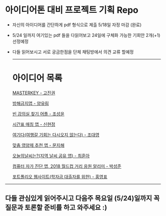 # 아이디어톤 대비 프로젝트 기획 Repo

* 자신의 아이디어를 간단하게 pdf 형식으로 제출 5/18일 자정 마감 (완료)

* 5/24 일까지 여기있는 pdf 들을 다읽어보고 24일에 구체화 가능한 기회안 2개(+1)선정예정

* 다들 읽어보시고 서로 궁금한점을 단체 채팅방에서 의견 교류 할예정

  ---

  # 아이디어 목록

  [MASTERKEY - 고진권](https://github.com/LikeLionSMU/ProjectPlan/blob/master/%EC%95%84%EC%9D%B4%EB%94%94%EC%96%B4%ED%86%A4%20%EC%98%88%EB%B9%84%20%EA%B8%B0%ED%9A%8D%EC%95%88/MASTER%20KEY-%EA%B3%A0%EC%A7%84%EA%B6%8C.pdf)

  [방해금지앱 - 양유림](https://github.com/LikeLionSMU/ProjectPlan/blob/master/%EC%95%84%EC%9D%B4%EB%94%94%EC%96%B4%ED%86%A4%20%EC%98%88%EB%B9%84%20%EA%B8%B0%ED%9A%8D%EC%95%88/%EB%B0%A9%ED%95%B4%EA%B8%88%EC%A7%80%EC%95%B1-%EC%96%91%EC%9C%A0%EB%A6%BC.pdf)

  [빈 강의실 찾기 어플 - 조성윤](https://github.com/LikeLionSMU/ProjectPlan/blob/master/%EC%95%84%EC%9D%B4%EB%94%94%EC%96%B4%ED%86%A4%20%EC%98%88%EB%B9%84%20%EA%B8%B0%ED%9A%8D%EC%95%88/%EB%B9%88%EA%B0%95%EC%9D%98%EC%8B%A4%EC%B0%BE%EA%B8%B0%EC%95%B1-%EC%A1%B0%EC%84%B1%EC%9C%A4.pdf)

  [시간표 매칭 앱 - 신현정](https://github.com/LikeLionSMU/ProjectPlan/blob/master/%EC%95%84%EC%9D%B4%EB%94%94%EC%96%B4%ED%86%A4%20%EC%98%88%EB%B9%84%20%EA%B8%B0%ED%9A%8D%EC%95%88/%EC%8B%9C%EA%B0%84%ED%91%9C%EB%A7%A4%EC%B9%AD%EC%95%B1-%EC%8B%A0%ED%98%84%EC%A0%95.pdf)

  [여기다(여행갈 기회는 다시오지 않는다) -  조대영](https://github.com/LikeLionSMU/ProjectPlan/blob/master/%EC%95%84%EC%9D%B4%EB%94%94%EC%96%B4%ED%86%A4%20%EC%98%88%EB%B9%84%20%EA%B8%B0%ED%9A%8D%EC%95%88/%EC%97%AC%EA%B8%B0%EB%8B%A4-%EC%A1%B0%EB%8C%80%EC%98%81.pdf)

  [맞춤 영양제 추천 앱 - 문지해](https://github.com/LikeLionSMU/ProjectPlan/blob/master/%EC%95%84%EC%9D%B4%EB%94%94%EC%96%B4%ED%86%A4%20%EC%98%88%EB%B9%84%20%EA%B8%B0%ED%9A%8D%EC%95%88/%EC%98%81%EC%96%91%EC%A0%9C%20%EC%B6%94%EC%B2%9C%20%EC%95%B1-%EB%AC%B8%EC%A7%80%ED%95%B4pdf.pdf)

  [오늘의날씨는?(지역 날씨 공유 앱) - 최훈아](https://github.com/LikeLionSMU/ProjectPlan/blob/master/%EC%95%84%EC%9D%B4%EB%94%94%EC%96%B4%ED%86%A4%20%EC%98%88%EB%B9%84%20%EA%B8%B0%ED%9A%8D%EC%95%88/%EC%98%A4%EB%8A%98%EB%82%A0%EC%94%A8%EB%8A%94%3F-%EC%B5%9C%ED%9B%88%EC%95%84.pdf)

  [컴퓨터 자가 진단 앱, 2018 월드컵 거리 응원 알리미 - 박성준](https://github.com/LikeLionSMU/ProjectPlan/blob/master/%EC%95%84%EC%9D%B4%EB%94%94%EC%96%B4%ED%86%A4%20%EC%98%88%EB%B9%84%20%EA%B8%B0%ED%9A%8D%EC%95%88/%EC%BB%B4%ED%93%A8%ED%84%B0%EA%B3%A0%EC%9E%A5%EC%95%8C%EB%A6%BC%EC%95%B1%2C%EC%9B%94%EB%93%9C%EC%BB%B5%EA%B1%B0%EB%A6%AC%EC%9D%91%EC%9B%90%EC%95%88%EB%82%B4%EC%95%B1-%EB%B0%95%EC%84%B1%EC%A4%80.pdf)

  [포트폴리오 웹사이트(학자금 대출자를 위한) - 홍영표](https://github.com/LikeLionSMU/ProjectPlan/blob/master/%EC%95%84%EC%9D%B4%EB%94%94%EC%96%B4%ED%86%A4%20%EC%98%88%EB%B9%84%20%EA%B8%B0%ED%9A%8D%EC%95%88/%ED%8F%AC%ED%8A%B8%ED%8F%B4%EB%A6%AC%EC%98%A4%EC%9B%B9%EC%82%AC%EC%9D%B4%ED%8A%B8(%ED%95%99%EC%9E%90%EA%B8%88%EB%8C%80%EC%B6%9C%EC%9E%90%EB%A5%BC%EC%9C%84%ED%95%9C)-%ED%99%8D%EC%98%81%ED%91%9C.pdf)

---

## 다들 관심있게 읽어주시고 다음주 목요일 (5/24)일까지 꼭 질문과 토론할 준비를 하고 와주세요 :)


